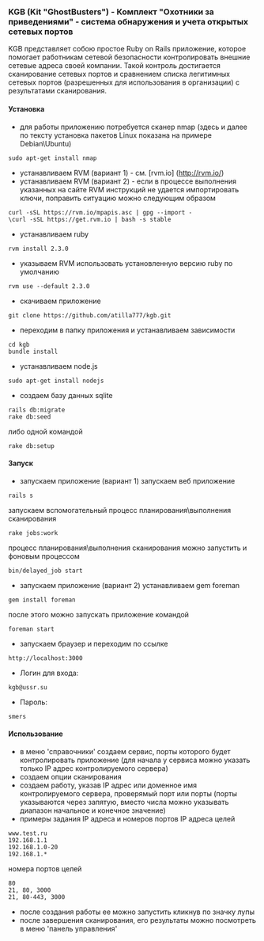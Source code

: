 ###  KGB (Kit "GhostBusters") -  Комплект "Охотники за приведениями" - система обнаружения и учета открытых сетевых портов
KGB представляет собою простое Ruby on Rails приложение, которое помогает работникам сетевой безопасности контролировать внешние сетевые адреса своей компании.
Такой контроль достигается сканирование сетевых портов и сравнением списка легитимных сетевых портов (разрешенных для использования в организации) с результатами сканирования.

#### Установка
* для работы приложению потребуется сканер nmap (здесь и далее по тексту установка пакетов Linux показана на примере Debian\Ubuntu)
```
sudo apt-get install nmap
```
* устанавливаем RVM (вариант 1) - см. [rvm.io] (http://rvm.io/)
* устанавливаем RVM (вариант 2) - если в процессе выполнения указанных на сайте RVM инструкций не удается импортировать ключи, поправить ситуацию можно следующим образом
```
curl -sSL https://rvm.io/mpapis.asc | gpg --import -
\curl -sSL https://get.rvm.io | bash -s stable
```
* устанавливаем ruby
```
rvm install 2.3.0
```
* указываем RVM использовать установленную версию ruby по умолчанию
```
rvm use --default 2.3.0
```
* скачиваем приложение
```
git clone https://github.com/atilla777/kgb.git
```
* переходим в папку приложения и устанавливаем зависимости
```
cd kgb
bundle install
```
* устанавливаем node.js
```
sudo apt-get install nodejs
```
* создаем базу данных sqlite
```
rails db:migrate
rake db:seed
```
либо одной командой
```
rake db:setup
```
#### Запуск
* запускаем приложение (вариант 1)
запускаем веб приложение
```
rails s
```
запускаем вспомогательный процесс планирования\выполнения сканирования
```
rake jobs:work
```
процесс планирования\выполнения сканирования можно запустить и фоновым процессом
```
bin/delayed_job start
```
* запускаем приложение (вариант 2)
устанавливаем gem foreman
```
gem install foreman
```
после этого можно запускать приложение командой
```
foreman start
```
* запускаем браузер и переходим по ссылке
```
http://localhost:3000
```
* Логин для входа:
```
kgb@ussr.su
```
* Пароль:
```
smers
```
#### Использование
* в меню 'справочники' создаем сервиc, порты которого будет контролировать приложение (для начала у сервиса можно указать только IP адрес контролируемого сервера)
* создаем опции сканирования
* создаем работу, указав IP адрес или доменное имя контролируемого сервера, проверямый порт или порты (порты указываются через запятую, вместо числа можно указывать диапазон начальное и конечное значение) 
* примеры задания IP адреса и номеров портов
IP адреса целей
```
www.test.ru
192.168.1.1
192.168.1.0-20
192.168.1.*
```
номера портов целей
```
80
21, 80, 3000
21, 80-443, 3000
```
* после создания работы ее можно запустить кликнув по значку лупы
* после завершения сканирования, его результаты можно посмотреть в меню 'панель управления'
